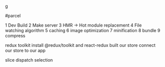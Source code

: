 g


#parcel 

1 Dev Build 
2 Make server
3 HMR -> Hot module replacement
4 File watching algorithm
5 caching
6 image optimization
7 minification
8 bundle
9 compress




redux toolkit 
  install @redux/toolkit and react-redux
  built our store
  connect our store to our app
  
  slice
  dispatch
  selection